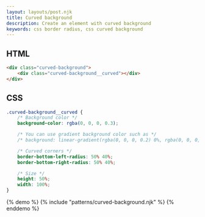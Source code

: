 ```yaml
---
layout: layouts/post.njk
title: Curved background
description: Create an element with curved background
keywords: css border radius, css curved background
---
```


## HTML

```html
<div class="curved-background">
    <div class="curved-background__curved"></div>
</div>
```

## CSS

```css
.curved-background__curved {
    /* Background color */
    background-color: rgba(0, 0, 0, 0.3);

    /* You can use gradient background color such as */
    /* background: linear-gradient(rgba(0, 0, 0, 0.2) 0%, rgba(0, 0, 0, 0.1) 100%); */

    /* Curved corners */
    border-bottom-left-radius: 50% 40%;
    border-bottom-right-radius: 50% 40%;

    /* Size */
    height: 50%;
    width: 100%;
}
```

{% demo %}
{% include "patterns/curved-background.njk" %}
{% enddemo %}
